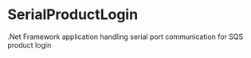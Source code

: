 # SerialProductLogin
.Net Framework application handling serial port communication for SQS product login
